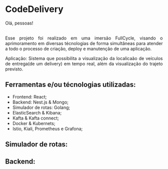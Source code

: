 # CodeDelivery
 
<div align="justify"> 
  Olá, pessoas!</br></br>

  Esse projeto foi realizado em uma imersão FullCycle, visando o aprimoramento em diversas técnologias de forma simultâneas para atender a todo o processo de criação, deploy e manutenção de uma aplicação.</br>
  
  Aplicação: Sistema que possibilita a visualização da localicaão de veículos de entrega(de um delivery) em tempo real, além da visualização do trajeto previsto.
</div> 

## Ferramentas e/ou técnologias utilizadas:
- Frontend: React;
- Backend: Nest.js & Mongo;
- Simulador de rotas: Golang;
- ElasticSearch & Kibana;
- Kafta & Kafta connect;
- Docker & Kubernets;
- Istio, Kiali, Prometheus e Grafona;

## Simulador de rotas:

## Backend: